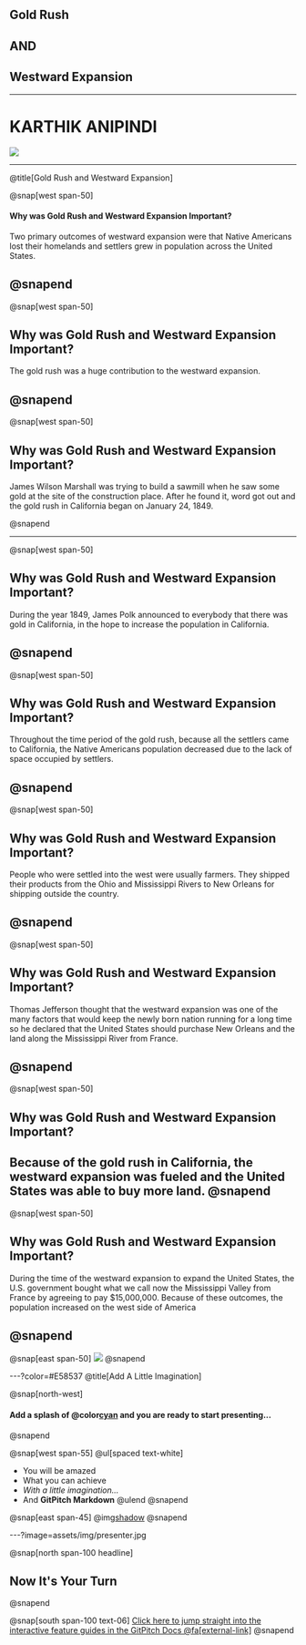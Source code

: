## Gold Rush
## AND
## Westward Expansion

---

# KARTHIK ANIPINDI
![](assets/img/presentation.png)

---
@title[Gold Rush and Westward Expansion]

@snap[west span-50]
#### Why was Gold Rush and Westward Expansion Important?
Two primary outcomes of westward expansion were that Native Americans lost their homelands and settlers grew in population across the United States.

@snapend
---
@snap[west span-50]
## Why was Gold Rush and Westward Expansion Important?
The gold rush was a huge contribution to the westward expansion.

@snapend
---
@snap[west span-50]
## Why was Gold Rush and Westward Expansion Important?
James Wilson Marshall was trying to build a sawmill when he saw some gold at the site of the construction place. After he found it, word got out and the gold rush in California began on January 24, 1849. 

@snapend

---
@snap[west span-50]
## Why was Gold Rush and Westward Expansion Important?
During the year 1849, James Polk announced to everybody that there was gold in California, in the hope to increase the population in California. 

@snapend
---
@snap[west span-50]
## Why was Gold Rush and Westward Expansion Important?
Throughout the time period of the gold rush, because all the settlers came to California, the Native Americans population decreased due to the lack of space occupied by settlers. 

@snapend
---

@snap[west span-50]
## Why was Gold Rush and Westward Expansion Important?
People who were settled into the west were usually farmers. They shipped their products from the Ohio and Mississippi Rivers to New Orleans for shipping outside the country. 

@snapend
---

@snap[west span-50]
## Why was Gold Rush and Westward Expansion Important?
Thomas Jefferson thought that the westward expansion was one of the many factors that would keep the newly born nation running for a long time so he declared that the United States should purchase New Orleans and the land along the Mississippi River from France. 

@snapend
---
@snap[west span-50]
## Why was Gold Rush and Westward Expansion Important?
Because of the gold rush in California, the westward expansion was fueled and the United States was able to buy more land. 
@snapend
---
@snap[west span-50]
## Why was Gold Rush and Westward Expansion Important?
During the time of the westward expansion to expand the United States, the U.S. government bought what we call now the Mississippi Valley from France by agreeing to pay $15,000,000. Because of these outcomes, the population increased on the west side of America

@snapend
---
@snap[east span-50]
![](assets/img/presentation.png)
@snapend

---?color=#E58537
@title[Add A Little Imagination]

@snap[north-west]
#### Add a splash of @color[cyan](**color**) and you are ready to start presenting...
@snapend

@snap[west span-55]
@ul[spaced text-white]
- You will be amazed
- What you can achieve
- *With a little imagination...*
- And **GitPitch Markdown**
@ulend
@snapend

@snap[east span-45]
@img[shadow](assets/img/conference.png)
@snapend

---?image=assets/img/presenter.jpg

@snap[north span-100 headline]
## Now It's Your Turn
@snapend

@snap[south span-100 text-06]
[Click here to jump straight into the interactive feature guides in the GitPitch Docs @fa[external-link]](https://gitpitch.com/docs/getting-started/tutorial/)
@snapend
